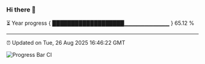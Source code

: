 ### Hi there 👋

⏳ Year progress { ███████████████████▁▁▁▁▁▁▁▁▁▁▁ } 65.12 %

---

⏰ Updated on Tue, 26 Aug 2025 16:46:22 GMT

![Progress Bar CI](https://github.com/IshwaranRudhara/GIT-ACTION/workflows/Progress%20Bar%20CI/badge.svg)
